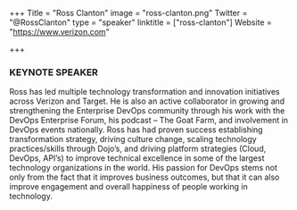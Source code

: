 +++
Title = "Ross Clanton"
image = "ross-clanton.png"
Twitter = "@RossClanton"
type = "speaker"
linktitle = ["ross-clanton"]
Website = "https://www.verizon.com"

+++

### <strong>KEYNOTE SPEAKER</strong>

Ross has led multiple technology transformation and innovation initiatives across Verizon and Target. He is also an active collaborator in growing and strengthening the Enterprise DevOps community through his work with the DevOps Enterprise Forum, his podcast – The Goat Farm, and involvement in DevOps events nationally. Ross has had proven success establishing transformation strategy, driving culture change, scaling technology practices/skills through Dojo’s, and driving platform strategies (Cloud, DevOps, API’s) to improve technical excellence in some of the largest technology organizations in the world. His passion for DevOps stems not only from the fact that it improves business outcomes, but that it can also improve engagement and overall happiness of people working in technology.
